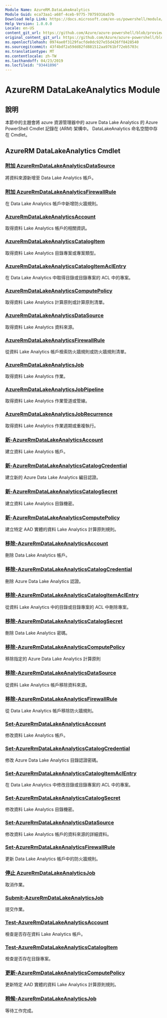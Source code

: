 ```yaml
---
Module Name: AzureRM.DataLakeAnalytics
Module Guid: eca73aa1-a68f-4ceb-9775-70759316a57b
Download Help Link: https://docs.microsoft.com/en-us/powershell/module/azurerm.datalakeanalytics
Help Version: 1.0.0.0
Locale: en-US
content_git_url: https://github.com/Azure/azure-powershell/blob/preview/src/ResourceManager/DataLakeAnalytics/Commands.DataLakeAnalytics/help/AzureRM.DataLakeAnalytics.md
original_content_git_url: https://github.com/Azure/azure-powershell/blob/preview/src/ResourceManager/DataLakeAnalytics/Commands.DataLakeAnalytics/help/AzureRM.DataLakeAnalytics.md
ms.openlocfilehash: 0974ae0f3129facfde0dc927e55d426ff8428540
ms.sourcegitcommit: 43f4bdf2a59dd82fd881512aa9761bf72eb5703c
ms.translationtype: MT
ms.contentlocale: zh-TW
ms.lasthandoff: 04/23/2019
ms.locfileid: "93441896"
---
```

# AzureRM DataLakeAnalytics Module
## 說明
本節中的主題會將 azure 資源管理器中的 azure Data Lake Analytics 的 Azure PowerShell Cmdlet 記錄在 (ARM) 架構中。 DataLakeAnalytics 命名空間中存在 Cmdlet。

## AzureRM DataLakeAnalytics Cmdlet
### [附加 AzureRmDataLakeAnalyticsDataSource](Add-AzureRmDataLakeAnalyticsDataSource.md)
將資料來源新增至 Data Lake Analytics 帳戶。

### [附加 AzureRmDataLakeAnalyticsFirewallRule](Add-AzureRmDataLakeAnalyticsFirewallRule.md)
在 Data Lake Analytics 帳戶中新增防火牆規則。

### [AzureRmDataLakeAnalyticsAccount](Get-AzureRmDataLakeAnalyticsAccount.md)
取得資料 Lake Analytics 帳戶的相關資訊。

### [AzureRmDataLakeAnalyticsCatalogItem](Get-AzureRmDataLakeAnalyticsCatalogItem.md)
取得資料 Lake Analytics 目錄專案或專案類型。

### [AzureRmDataLakeAnalyticsCatalogItemAclEntry](Get-AzureRmDataLakeAnalyticsCatalogItemAclEntry.md)
在 Data Lake Analytics 中取得目錄或目錄專案的 ACL 中的專案。

### [AzureRmDataLakeAnalyticsComputePolicy](Get-AzureRmDataLakeAnalyticsComputePolicy.md)
取得資料 Lake Analytics 計算原則或計算原則清單。

### [AzureRmDataLakeAnalyticsDataSource](Get-AzureRmDataLakeAnalyticsDataSource.md)
取得資料 Lake Analytics 資料來源。

### [AzureRmDataLakeAnalyticsFirewallRule](Get-AzureRmDataLakeAnalyticsFirewallRule.md)
從資料 Lake Analytics 帳戶檢索防火牆規則或防火牆規則清單。

### [AzureRmDataLakeAnalyticsJob](Get-AzureRmDataLakeAnalyticsJob.md)
取得資料 Lake Analytics 作業。

### [AzureRmDataLakeAnalyticsJobPipeline](Get-AzureRmDataLakeAnalyticsJobPipeline.md)
取得資料 Lake Analytics 作業管道或管線。

### [AzureRmDataLakeAnalyticsJobRecurrence](Get-AzureRmDataLakeAnalyticsJobRecurrence.md)
取得資料 Lake Analytics 作業週期或重複執行。

### [新-AzureRmDataLakeAnalyticsAccount](New-AzureRmDataLakeAnalyticsAccount.md)
建立資料 Lake Analytics 帳戶。

### [新-AzureRmDataLakeAnalyticsCatalogCredential](New-AzureRmDataLakeAnalyticsCatalogCredential.md)
建立新的 Azure Data Lake Analytics 編目認證。

### [新-AzureRmDataLakeAnalyticsCatalogSecret](New-AzureRmDataLakeAnalyticsCatalogSecret.md)
建立資料 Lake Analytics 目錄機密。

### [新-AzureRmDataLakeAnalyticsComputePolicy](New-AzureRmDataLakeAnalyticsComputePolicy.md)
建立特定 AAD 實體的資料 Lake Analytics 計算原則規則。

### [移除-AzureRmDataLakeAnalyticsAccount](Remove-AzureRmDataLakeAnalyticsAccount.md)
刪除 Data Lake Analytics 帳戶。

### [移除-AzureRmDataLakeAnalyticsCatalogCredential](Remove-AzureRmDataLakeAnalyticsCatalogCredential.md)
刪除 Azure Data Lake Analytics 認證。

### [移除-AzureRmDataLakeAnalyticsCatalogItemAclEntry](Remove-AzureRmDataLakeAnalyticsCatalogItemAclEntry.md)
從資料 Lake Analytics 中的目錄或目錄專案的 ACL 中刪除專案。

### [移除-AzureRmDataLakeAnalyticsCatalogSecret](Remove-AzureRmDataLakeAnalyticsCatalogSecret.md)
刪除 Data Lake Analytics 密碼。

### [移除-AzureRmDataLakeAnalyticsComputePolicy](Remove-AzureRmDataLakeAnalyticsComputePolicy.md)
移除指定的 Azure Data Lake Analytics 計算原則

### [移除-AzureRmDataLakeAnalyticsDataSource](Remove-AzureRmDataLakeAnalyticsDataSource.md)
從資料 Lake Analytics 帳戶移除資料來源。

### [移除-AzureRmDataLakeAnalyticsFirewallRule](Remove-AzureRmDataLakeAnalyticsFirewallRule.md)
從 Data Lake Analytics 帳戶移除防火牆規則。

### [Set-AzureRmDataLakeAnalyticsAccount](Set-AzureRmDataLakeAnalyticsAccount.md)
修改資料 Lake Analytics 帳戶。

### [Set-AzureRmDataLakeAnalyticsCatalogCredential](Set-AzureRmDataLakeAnalyticsCatalogCredential.md)
修改 Azure Data Lake Analytics 目錄認證密碼。

### [Set-AzureRmDataLakeAnalyticsCatalogItemAclEntry](Set-AzureRmDataLakeAnalyticsCatalogItemAclEntry.md)
在 Data Lake Analytics 中修改目錄或目錄專案的 ACL 中的專案。

### [Set-AzureRmDataLakeAnalyticsCatalogSecret](Set-AzureRmDataLakeAnalyticsCatalogSecret.md)
修改資料 Lake Analytics 目錄機密。

### [Set-AzureRmDataLakeAnalyticsDataSource](Set-AzureRmDataLakeAnalyticsDataSource.md)
修改資料 Lake Analytics 帳戶的資料來源的詳細資料。

### [Set-AzureRmDataLakeAnalyticsFirewallRule](Set-AzureRmDataLakeAnalyticsFirewallRule.md)
更新 Data Lake Analytics 帳戶中的防火牆規則。

### [停止 AzureRmDataLakeAnalyticsJob](Stop-AzureRmDataLakeAnalyticsJob.md)
取消作業。

### [Submit-AzureRmDataLakeAnalyticsJob](Submit-AzureRmDataLakeAnalyticsJob.md)
提交作業。

### [Test-AzureRmDataLakeAnalyticsAccount](Test-AzureRmDataLakeAnalyticsAccount.md)
檢查是否存在資料 Lake Analytics 帳戶。

### [Test-AzureRmDataLakeAnalyticsCatalogItem](Test-AzureRmDataLakeAnalyticsCatalogItem.md)
檢查是否存在目錄專案。

### [更新-AzureRmDataLakeAnalyticsComputePolicy](Update-AzureRmDataLakeAnalyticsComputePolicy.md)
更新特定 AAD 實體的資料 Lake Analytics 計算原則規則。

### [稍候-AzureRmDataLakeAnalyticsJob](Wait-AzureRmDataLakeAnalyticsJob.md)
等待工作完成。

